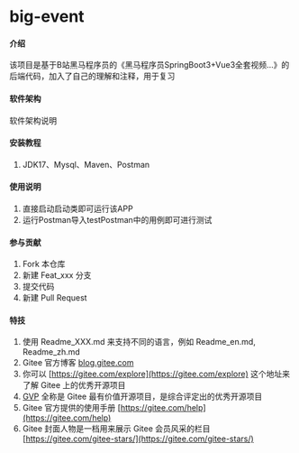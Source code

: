 # big-event

#### 介绍
该项目是基于B站黑马程序员的《黑马程序员SpringBoot3+Vue3全套视频...》的后端代码，加入了自己的理解和注释，用于复习

#### 软件架构
软件架构说明


#### 安装教程

1.  JDK17、Mysql、Maven、Postman

#### 使用说明

1.  直接启动启动类即可运行该APP
2.  运行Postman导入testPostman中的用例即可进行测试

#### 参与贡献

1.  Fork 本仓库
2.  新建 Feat_xxx 分支
3.  提交代码
4.  新建 Pull Request


#### 特技

1.  使用 Readme\_XXX.md 来支持不同的语言，例如 Readme\_en.md, Readme\_zh.md
2.  Gitee 官方博客 [blog.gitee.com](https://blog.gitee.com)
3.  你可以 [https://gitee.com/explore](https://gitee.com/explore) 这个地址来了解 Gitee 上的优秀开源项目
4.  [GVP](https://gitee.com/gvp) 全称是 Gitee 最有价值开源项目，是综合评定出的优秀开源项目
5.  Gitee 官方提供的使用手册 [https://gitee.com/help](https://gitee.com/help)
6.  Gitee 封面人物是一档用来展示 Gitee 会员风采的栏目 [https://gitee.com/gitee-stars/](https://gitee.com/gitee-stars/)
